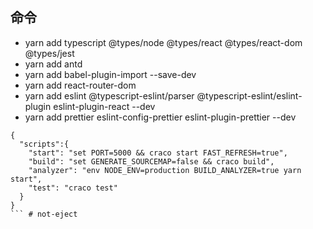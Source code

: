 <!--
 * @Author: jing
 * @Date: 2021-03-31 14:06:58
 * @LastEditTime: 2021-03-31 16:28:11
 * @LastEditors: Please set LastEditors
 * @Description: README.md
 * @FilePath: /Desktop/not-eject/README.md
-->
## 命令

- yarn add typescript @types/node @types/react @types/react-dom @types/jest
- yarn add antd
- yarn add babel-plugin-import --save-dev
- yarn add react-router-dom 
- yarn add eslint @typescript-eslint/parser @typescript-eslint/eslint-plugin eslint-plugin-react --dev  
- yarn add prettier eslint-config-prettier eslint-plugin-prettier --dev

```
{
  "scripts":{
    "start": "set PORT=5000 && craco start FAST_REFRESH=true",
    "build": "set GENERATE_SOURCEMAP=false && craco build",
    "analyzer": "env NODE_ENV=production BUILD_ANALYZER=true yarn start",
    "test": "craco test"
  }
}
``` # not-eject
